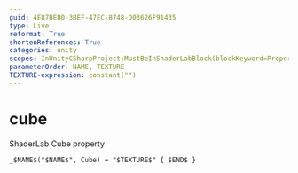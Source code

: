 ```yaml
---
guid: 4E87BEB0-3BEF-47EC-8748-D03626F91435
type: Live
reformat: True
shortenReferences: True
categories: unity
scopes: InUnityCSharpProject;MustBeInShaderLabBlock(blockKeyword=Properties)
parameterOrder: NAME, TEXTURE
TEXTURE-expression: constant("")
---
```


# cube

ShaderLab Cube property

```
_$NAME$("$NAME$", Cube) = "$TEXTURE$" { $END$ }
```